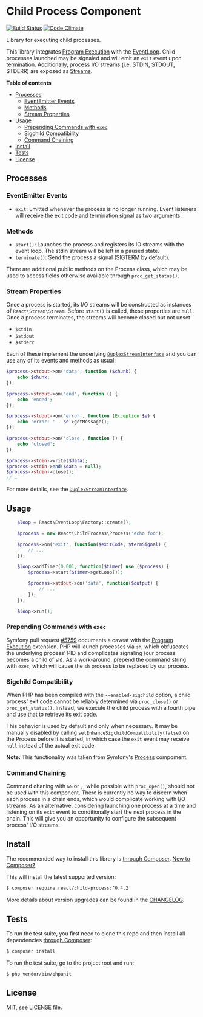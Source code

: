 # Child Process Component

[![Build Status](https://secure.travis-ci.org/reactphp/child-process.png?branch=master)](http://travis-ci.org/reactphp/child-process) [![Code Climate](https://codeclimate.com/github/reactphp/child-process/badges/gpa.svg)](https://codeclimate.com/github/reactphp/child-process)

Library for executing child processes.

This library integrates [Program Execution](http://php.net/manual/en/book.exec.php)
with the [EventLoop](https://github.com/reactphp/event-loop).
Child processes launched may be signaled and will emit an
`exit` event upon termination.
Additionally, process I/O streams (i.e. STDIN, STDOUT, STDERR) are exposed
as [Streams](https://github.com/reactphp/stream).

**Table of contents**

* [Processes](#processes)
  * [EventEmitter Events](#eventemitter-events)
  * [Methods](#methods)
  * [Stream Properties](#stream-properties)
* [Usage](#usage)
  * [Prepending Commands with `exec`](#prepending-commands-with-exec)
  * [Sigchild Compatibility](#sigchild-compatibility)
  * [Command Chaining](#command-chaining)
* [Install](#install)
* [Tests](#tests)
* [License](#license)

## Processes

### EventEmitter Events

* `exit`: Emitted whenever the process is no longer running. Event listeners
  will receive the exit code and termination signal as two arguments.

### Methods

* `start()`: Launches the process and registers its IO streams with the event
  loop. The stdin stream will be left in a paused state.
* `terminate()`: Send the process a signal (SIGTERM by default).

There are additional public methods on the Process class, which may be used to
access fields otherwise available through `proc_get_status()`.

### Stream Properties

Once a process is started, its I/O streams will be constructed as instances of
`React\Stream\Stream`. Before `start()` is called, these properties are `null`.
Once a process terminates, the streams will become closed but not unset.

* `$stdin`
* `$stdout`
* `$stderr`

Each of these implement the underlying
[`DuplexStreamInterface`](https://github.com/reactphp/stream#duplexstreaminterface)
and you can use any of its events and methods as usual:

```php
$process->stdout->on('data', function ($chunk) {
    echo $chunk;
});

$process->stdout->on('end', function () {
    echo 'ended';
});

$process->stdout->on('error', function (Exception $e) {
    echo 'error: ' . $e->getMessage();
});

$process->stdout->on('close', function () {
    echo 'closed';
});

$process->stdin->write($data);
$process->stdin->end($data = null);
$process->stdin->close();
// …
```

For more details, see the
[`DuplexStreamInterface`](https://github.com/reactphp/stream#duplexstreaminterface).

## Usage
```php
    $loop = React\EventLoop\Factory::create();

    $process = new React\ChildProcess\Process('echo foo');

    $process->on('exit', function($exitCode, $termSignal) {
        // ...
    });

    $loop->addTimer(0.001, function($timer) use ($process) {
        $process->start($timer->getLoop());

        $process->stdout->on('data', function($output) {
            // ...
        });
    });

    $loop->run();
```
### Prepending Commands with `exec`

Symfony pull request [#5759](https://github.com/symfony/symfony/issues/5759)
documents a caveat with the
[Program Execution](http://php.net/manual/en/book.exec.php) extension. PHP will
launch processes via `sh`, which obfuscates the underlying process' PID and
complicates signaling (our process becomes a child of `sh`). As a work-around,
prepend the command string with `exec`, which will cause the `sh` process to be
replaced by our process.

### Sigchild Compatibility

When PHP has been compiled with the `--enabled-sigchild` option, a child
process' exit code cannot be reliably determined via `proc_close()` or
`proc_get_status()`. Instead, we execute the child process with a fourth pipe
and use that to retrieve its exit code.

This behavior is used by default and only when necessary. It may be manually
disabled by calling `setEnhanceSigchildCompatibility(false)` on the Process
before it is started, in which case the `exit` event may receive `null` instead
of the actual exit code.

**Note:** This functionality was taken from Symfony's
[Process](https://github.com/symfony/process) compoment.

### Command Chaining

Command chaning with `&&` or `;`, while possible with `proc_open()`, should not
be used with this component. There is currently no way to discern when each
process in a chain ends, which would complicate working with I/O streams. As an
alternative, considering launching one process at a time and listening on its
`exit` event to conditionally start the next process in the chain. This will
give you an opportunity to configure the subsequent process' I/O streams.

## Install

The recommended way to install this library is [through Composer](http://getcomposer.org).
[New to Composer?](http://getcomposer.org/doc/00-intro.md)

This will install the latest supported version:

```bash
$ composer require react/child-process:^0.4.2
```

More details about version upgrades can be found in the [CHANGELOG](CHANGELOG.md).

## Tests

To run the test suite, you first need to clone this repo and then install all
dependencies [through Composer](http://getcomposer.org):

```bash
$ composer install
```

To run the test suite, go to the project root and run:

```bash
$ php vendor/bin/phpunit
```

## License

MIT, see [LICENSE file](LICENSE).
